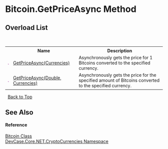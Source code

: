 # Bitcoin.GetPriceAsync Method 
 


## Overload List
&nbsp;<table><tr><th></th><th>Name</th><th>Description</th></tr><tr><td>![Public method](media/pubmethod.gif "Public method")</td><td><a href="M_DevCase_Core_NET_CryptoCurrencies_Bitcoin_GetPriceAsync">GetPriceAsync(Currencies)</a></td><td>
Asynchronously gets the price for 1 Bitcoins converted to the specified currency.</td></tr><tr><td>![Public method](media/pubmethod.gif "Public method")</td><td><a href="M_DevCase_Core_NET_CryptoCurrencies_Bitcoin_GetPriceAsync_1">GetPriceAsync(Double, Currencies)</a></td><td>
Asynchronously gets the price for the specified amount of Bitcoins converted to the specified currency.</td></tr></table>&nbsp;
<a href="#bitcoin.getpriceasync-method">Back to Top</a>

## See Also


#### Reference
<a href="T_DevCase_Core_NET_CryptoCurrencies_Bitcoin">Bitcoin Class</a><br /><a href="N_DevCase_Core_NET_CryptoCurrencies">DevCase.Core.NET.CryptoCurrencies Namespace</a><br />